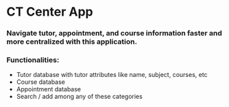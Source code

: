 # CT Center App

### Navigate tutor, appointment, and course information faster and more centralized with this application. 
### Functionalities:
- Tutor database with tutor attributes like name, subject, courses, etc
- Course database
- Appointment database
- Search / add among any of these categories
